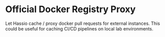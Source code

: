 # Official Docker Registry Proxy

Let Hassio cache / proxy docker pull requests for external instances. This could be useful for caching CI/CD pipelines on local lab environments.
